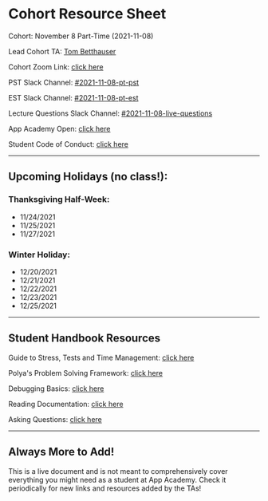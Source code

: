 
<!-- ## Links for Tom / TAs

[east sheet](https://docs.google.com/spreadsheets/d/1ryTGqfrB3uXNuvgYL_HOfYh8C_Nh5ZK9GRmeQJFI18s/edit#gid=317000197)

https://docs.google.com/spreadsheets/d/1OdHQ-yOrA6F0EPybAU_9qfF_jwkP-q9X5ZhscpbL8-c/edit#gid=0

https://docs.google.com/spreadsheets/d/1ujJjSkosJyrvufBK0n6DWXRPHXkkKKg59TCkwNg8Iy0/edit#gid=146399371

https://docs.google.com/spreadsheets/d/1ryTGqfrB3uXNuvgYL_HOfYh8C_Nh5ZK9GRmeQJFI18s/edit#gid=146399371

https://sis.appacademy.tools/cohorts/30

https://cmt.appacademy.tools/tracks/JS%2FPy%20-%20PT%20Nov%202021%20Online

https://docs.google.com/spreadsheets/d/1Lr2M8CLfZePVgCt7gVttnbUYC9WoJzocCwyQFCXt1I4/edit#gid=0

https://github.com/appacademy/SWEO-Part-Time-Resources/tree/main/1-Module/1-week/1-day

https://github.com/appacademy/unified-setup/blob/main/macos-setup.md

https://docs.google.com/spreadsheets/d/1iZ2vG72pR9pSgnFCxBL4KizVEqHo4qvGH3U4JuYPVTU/edit?pli=1#gid=1839841640

https://docs.google.com/spreadsheets/d/1jGXeJsdkbXs2S4n_2Q8j254sfIvms0CVJc7LhcnE-cA/edit#gid=447629077

https://docs.google.com/spreadsheets/d/1TPt7jUX0nX-3LT5E6eNNtIOyR09GBOI0GsxjXyDM248/edit#gid=0

https://docs.google.com/presentation/d/1rNknQOs6i7SUjspfmdTStPDWg_Pem_h3djKE37t6ezU/edit#slide=id.ge8c8ae71d9_0_2445

[holiday list / TA facing](https://docs.google.com/spreadsheets/d/1OdHQ-yOrA6F0EPybAU_9qfF_jwkP-q9X5ZhscpbL8-c/edit#gid=0)

[unified setup](https://github.com/appacademy/unified-setup)

[aa_update](https://github.com/appacademy/SWEO-Part-Time-Resources/tree/main/1-Module/1-week/1-day)

--- -->

# Cohort Resource Sheet

Cohort: November 8 Part-Time (2021-11-08)

Lead Cohort TA: [Tom Betthauser](http://tombetthauser.com/dev)

Cohort Zoom Link: [click here](https://us02web.zoom.us/j/89086804724?pwd=VTFndDBzSWswaERBWkRrSHQwRW9Sdz09)

PST Slack Channel: [#2021-11-08-pt-pst](https://app-academy.slack.com/archives/C02FZG954KS)

EST Slack Channel: [#2021-11-08-pt-est](https://app-academy.slack.com/archives/C02FZGCHA1E)

Lecture Questions Slack Channel: [#2021-11-08-live-questions](https://app-academy.slack.com/archives/C02FZGCHA1E)

App Academy Open: [click here](open.appacademy.io/learn)

Student Code of Conduct: [click here](https://open.appacademy.io/learn/student-handbook/code-of-conduct/code-of-conduct)

<!-- Student Introduction Google Sheet: [click here](https://docs.google.com/spreadsheets/d/1g3CMPhuKuyqLaE3YmUWOnXBwFoiHlOMw8lN-519AYCY/edit#gid=2047540154) 📌

(^ newly added / deferred students feel free to add yourself to this!)
 -->
***

## Upcoming Holidays (no class!):

### Thanksgiving Half-Week:
* 11/24/2021	
* 11/25/2021	
* 11/27/2021 

### Winter Holiday:
* 12/20/2021
* 12/21/2021	
* 12/22/2021	
* 12/23/2021	
* 12/25/2021	

<!-- ## Cohort Roadmap

![image](https://docs.google.com/drawings/d/1iEgJdA6kyTmLRTO5Tgot74HEc4zN9oMdQ9pn6mgyCag)

Where we are and where we're going! -->

<!-- link to live google image for roadmap: https://docs.google.com/drawings/d/1iEgJdA6kyTmLRTO5Tgot74HEc4zN9oMdQ9pn6mgyCag/edit -->

<!-- ***

## Daily Schedule

Every day is different but this will be the assumed schedule each day unless otherwise announced by the TAs.

8:00 am PST:

* Required morning check in on Progress Tracker

* Nightly report for previous day due on Progress Tracker

* Morning boost exercise from Module TA's

* Morning lectures begin followed by live demonstrations and Q&A sessions

11:15 am PST:

* Lunch break begins for 1 hour and 15 minutes

* Lectures may be over or may continue after lunch

12:30 ps PST:

* Lunch ends and lectures may continue or project time may begin

* Students are responsible for checking in on Progress Tracker

* Students will work solo or be paired together for project / exercises

2:45 pm PST:

* Afternoon break begins for 15 minutes

3:00 pm PST:

* Students are responsible for checking in on Progress Tracker

* Afternoon project / exercise work begins again

4:00 / 4:30 pm PST:

* End of Day lecture / exercise / Q&A begins

5:00 pm PST:

* Class ends

* Students are responsible for structuring their time with nightly homework / review / practice

* Students are responsible for submitting nightly reports by 8:00 am the next morning

***

## Weekly Schedule

Every week is different but this will be the rough schedule each week unless otherwise announced by the TAs.

Monday:

* At the beginning of class students will take an assessment on the previous week's content

* Students who do not pass the assessment will be deferred to the next cohort after meeting with a staff member

* Normal daily schedule will start after the assessment ends

Tuesday - Thursday:

* Our normal daily schedule will introduce new curriculum material

Friday:

* The TA's will start to focus more on reviewing the weeks content

* A practice assessment or problem set will be made available for students

* A walk-through of the practice assessment will take place in the afternoon

* The normal daily schedule may structure our time or there may be more open review time

Saturday / Sunday:

* Students should attempt the practice assessment as many times as possible (10-25 times depending on assessment length)

* Students should review any of the weeks material necessary to form better understandings of concepts covered in practice assessment and learning outcomes

* Students will be responsible for any homework due Monday

* One or more of the module TAs may make themselves available for 1-2 hours for extra review time (this is completely up to the availability of the TAs and is not guaranteed on any given week)

***

## Pair Programming Resources

Benefits of Pair Programming: [click here](https://open.appacademy.io/learn/student-handbook/supplemental-resources/benefits-of-pair-programming)

Pair Programming The a/A Way: [click here](https://open.appacademy.io/learn/student-handbook/supplemental-resources/pair-programming-the-a-a-way)

Empathetic Communication: [click here](https://open.appacademy.io/learn/student-handbook/supplemental-resources/empathetic-communication)

-->

***

## Student Handbook Resources

Guide to Stress, Tests and Time Management: [click here](https://open.appacademy.io/learn/student-handbook/code-of-conduct/guide-to-stress--tests--and-time-management)

Polya's Problem Solving Framework: [click here](https://open.appacademy.io/learn/student-handbook/code-of-conduct)

Debugging Basics: [click here](https://open.appacademy.io/learn/student-handbook/code-of-conduct/debugging-basics)

Reading Documentation: [click here](https://open.appacademy.io/learn/student-handbook/code-of-conduct/reading-documentation)

Asking Questions: [click here](https://open.appacademy.io/learn/student-handbook/code-of-conduct/asking-questions)

***

## Always More to Add!

This is a live document and is not meant to comprehensively cover everything you might need as a student at App Academy. Check it periodically for new links and resources added by the TAs!
